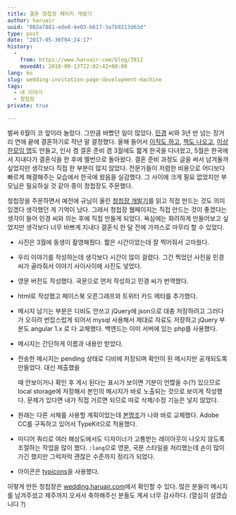 ```yaml
---
title: 결혼 청첩장 페이지 개발기
author: haruair
uuid: "802a7881-ede8-4e03-b617-3a7b9213d63d"
type: post
date: "2017-05-30T04:24:17"
history:
  - 
    from: https://www.haruair.com/blog/3912
    movedAt: 2018-09-13T22:02:42+00:00
lang: ko
slug: wedding-invitation-page-development-machine
tags:
  - 내 이야기
  - 청첩장
private: true

---
```

벌써 6월이 코 앞이라 놀랐다. 그만큼 바빴던 일이 많았다. [민경][1] 씨와 3년 반 넘는 장거리 연애 끝에 결혼하기로 작년 말 결정했다. 올해 들어서 [이직도 하고][2], [책도 나오고][3], [이상한모임 앱][4]도 만들고, 인사 겸 결혼 준비 겸 3월에도 짧게 한국을 다녀왔고, 5월은 한국에서 지내다가 결혼식을 한 후에 멜번으로 돌아왔다. 결혼 준비 과정도 글을 써서 남겨둘까 싶었지만 생각보다 직접 한 부분이 많지 않았다. 전문가들이 저렴한 비용으로 어디보다 빠르게 해결해주는 모습에서 한국에 왔음을 실감했다. 그 사이에 크게 필요 없었지만 부모님은 필요하실 것 같아 종이 청첩장도 주문했다.

청첩장을 주문하면서 예전에 규님이 올린 [청첩장 개발기][5]를 읽고 직접 만드는 것도 의미 있겠다 생각했던 게 기억이 났다. 그래서 청첩장 웹페이지는 직접 만드는 것이 좋겠다는 생각이 들어 민경 씨와 의논 후에 직접 만들게 되었다. 욕심에는 화려하게 만들어보고 싶었지만 생각보다 너무 바쁘게 지내다 결혼식 한 달 전에 가까스로 마무리 할 수 있었다.

  * 사진은 3월에 동생이 촬영해줬다. 짧은 시간이었는데 잘 찍어줘서 고마웠다.
  * 우리 이야기를 작성하는데 생각보다 시간이 많이 걸렸다. 그간 찍었던 사진을 민경 씨가 골라줘서 이야기 사이사이에 사진도 넣었다.
  * 영문 버전도 작성했다. 국문으로 먼저 작성하고 민경 씨가 번역했다.
  * html로 작성했고 페이스북 오픈그래프와 트위터 카드 메타를 추가했다.
  * 메시지 남기는 부분은 디비도 안쓰고 jQuery에 json으로 대충 저장하려고 그러다가 오히려 번잡스럽게 되어서 mysql 사용해서 제대로 자료도 저장하고 jQuery 부분도 angular 1.x 로 다 교체했다. 백엔드는 이미 서버에 있는 php를 사용했다.
  * 메시지는 간단하게 이름과 내용만 받았다.
  * 전송한 메시지는 pending 상태로 디비에 저장되며 확인이 된 메시지만 공개되도록 만들었다. 대신 제출했을
  
    때 안보이거나 확인 후 게시 된다는 표시가 보이면 기분이 언짢을 수(?) 있으므로 local storage에 저장해서 본인의 메시지가 바로 노출되는 것으로 보이게 작성했다. 문제가 있다면 내가 직접 거르면 되므로 따로 삭제/수정 기능은 넣지 않았다.
  * 원래는 다른 서체를 사용할 계획이었는데 [본명조][6]가 나와 바로 교체했다. Adobe CC를 구독하고 있어서 TypeKit으로 적용했다.
  * 미디어 쿼리로 여러 해상도에서도 디자이너가 고통받는 레이아웃이 나오지 않도록 조절하는 작업을 많이 했다. `:lang`으로 영문, 국문 스타일을 처리했는데 손이 많이 가긴 했지만 그럭저럭 괜찮은 수준까지 정리가 되었다.
  * 아이콘은 [typicons][7]을 사용했다.

이렇게 만든 청첩장은 [wedding.haruair.com][8]에서 확인할 수 있다. 많은 분들이 메시지를 남겨주셨고 제주까지 오셔서 축하해주신 분들도 계셔 너무 감사하다. (열심히 살겠습니다 ?)

 [1]: https://twitter.com/mindy_j13
 [2]: http://www.haruair.com/blog/3850
 [3]: http://www.insightbook.co.kr/11799
 [4]: https://www.weirdx.io/
 [5]: https://lazygyu.net/blog/dev_invitation
 [6]: https://source.typekit.com/source-han-serif/kr/
 [7]: http://www.typicons.com/
 [8]: http://wedding.haruair.com
